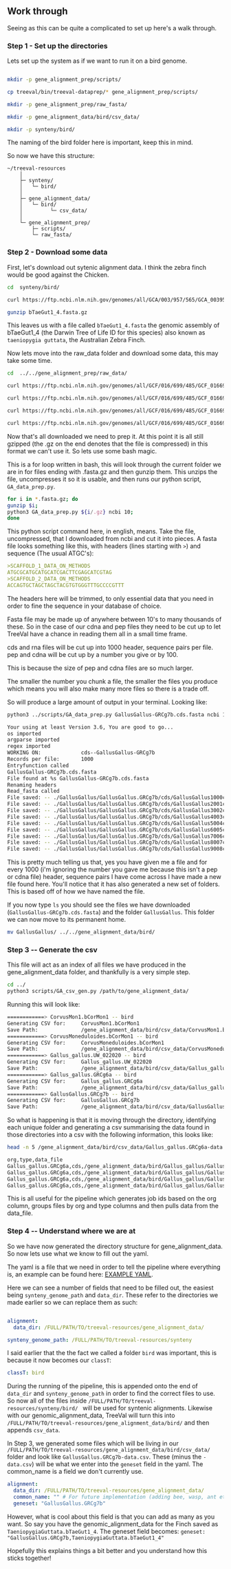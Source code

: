 ## Work through

Seeing as this can be quite a complicated to set up here's a walk through.

### Step 1 - Set up the directories

Lets set up the system as if we want to run it on a bird genome.

```bash

mkdir -p gene_alignment_prep/scripts/

cp treeval/bin/treeval-dataprep/* gene_alignment_prep/scripts/

mkdir -p gene_alignment_prep/raw_fasta/

mkdir -p gene_alignment_data/bird/csv_data/

mkdir -p synteny/bird/
```

The naming of the bird folder here is important, keep this in mind.

So now we have this structure:

```
~/treeval-resources
    │
    ├─ synteny/
    │   └─ bird/
    │
    ├─ gene_alignment_data/
    │   └─ bird/
    │         └─ csv_data/
    │
    └─ gene_alignment_prep/
        ├─ scripts/
        └─ raw_fasta/
```

### Step 2 - Download some data

First, let's download out sytenic alignment data. I think the zebra finch would be good against the Chicken.

```bash
cd  synteny/bird/

curl https://ftp.ncbi.nlm.nih.gov/genomes/all/GCA/003/957/565/GCA_003957565.4_bTaeGut1.4.pri/GCA_003957565.4_bTaeGut1.4.pri_genomic.fna.gz -o bTaeGut1_4.fasta.gz

gunzip bTaeGut1_4.fasta.gz
```

This leaves us with a file called `bTaeGut1_4.fasta` the genomic assembly of bTaeGut1_4 (the Darwin Tree of Life ID for this species) also known as `taeniopygia guttata`, the Australian Zebra Finch.

Now lets move into the raw_data folder and download some data, this may take some time.

```bash
cd  ../../gene_alignment_prep/raw_data/

curl https://ftp.ncbi.nlm.nih.gov/genomes/all/GCF/016/699/485/GCF_016699485.2_bGalGal1.mat.broiler.GRCg7b/GCF_016699485.2_bGalGal1.mat.broiler.GRCg7b_cds_from_genomic.fna.gz -o GallusGallus-GRCg7b.cds.fasta.gz

curl https://ftp.ncbi.nlm.nih.gov/genomes/all/GCF/016/699/485/GCF_016699485.2_bGalGal1.mat.broiler.GRCg7b/GCF_016699485.2_bGalGal1.mat.broiler.GRCg7b_genomic.fna.gz -o GallusGallus-GRCg7b.cdna.fasta.gz

curl https://ftp.ncbi.nlm.nih.gov/genomes/all/GCF/016/699/485/GCF_016699485.2_bGalGal1.mat.broiler.GRCg7b/GCF_016699485.2_bGalGal1.mat.broiler.GRCg7b_protein.faa.gz -o GallusGallus-GRCg7b.pep.fasta.gz

curl https://ftp.ncbi.nlm.nih.gov/genomes/all/GCF/016/699/485/GCF_016699485.2_bGalGal1.mat.broiler.GRCg7b/GCF_016699485.2_bGalGal1.mat.broiler.GRCg7b_rna.fna.gz -o GallusGallus-GRCg7b.rna.fasta.gz

```

Now that's all downloaded we need to prep it. At this point it is all still gzipped (the .gz on the end denotes that the file is compressed) in this format we can't use it. So lets use some bash magic.

This is a for loop written in bash, this will look through the current folder we are in for files ending with .fasta.gz and then gunzip them. This unzips the file, uncompresses it so it is usable, and then runs our python script, `GA_data_prep.py`.

```bash
for i in *.fasta.gz; do
gunzip $i;
python3 GA_data_prep.py ${i/.gz} ncbi 10;
done
```

This python script command here, in english, means. Take the file, uncompressed, that I downloaded from ncbi and cut it into pieces. A fasta file looks something like this, with headers (lines starting with `>`) and sequence (The usual ATGC's):

```markdown
>SCAFFOLD_1_DATA_ON_METHODS
ATGCGCATGCATGCATCGACTTCGAGCATCGTAG
>SCAFFOLD_2_DATA_ON_METHODS
ACCAGTGCTAGCTAGCTACGTGTGGGTTTGCCCCGTTT
```
The headers here will be trimmed, to only essential data that you need in order to fine the sequence in your database of choice.

Fasta file may be made up of anywhere between 10's to many thousands of these. So in the case of our cdna and pep files they need to be cut up to let TreeVal have a chance in reading them all in a small time frame.

cds and rna files will be cut up into 1000 header, sequence pairs per file.
pep and cdna will be cut up by a number you give or by 100.

This is because the size of pep and cdna files are so much larger.

The smaller the number you chunk a file, the smaller the files you produce which means you will also make many more files so there is a trade off.

So will produce a large amount of output in your terminal. Looking like:

```bash
python3 ../scripts/GA_data_prep.py GallusGallus-GRCg7b.cds.fasta ncbi 100

Your using at least Version 3.6, You are good to go...
os imported
argparse imported
regex imported
WORKING ON:             cds--GallusGallus-GRCg7b
Records per file:       1000
Entryfunction called
GallusGallus-GRCg7b.cds.fasta
File found at %s GallusGallus-GRCg7b.cds.fasta
Renaming headers
Read_fasta called
File saved: -- ./GallusGallus/GallusGallus.GRCg7b/cds/GallusGallus1000cds.MOD.fa
File saved: -- ./GallusGallus/GallusGallus.GRCg7b/cds/GallusGallus2001cds.MOD.fa
File saved: -- ./GallusGallus/GallusGallus.GRCg7b/cds/GallusGallus3002cds.MOD.fa
File saved: -- ./GallusGallus/GallusGallus.GRCg7b/cds/GallusGallus4003cds.MOD.fa
File saved: -- ./GallusGallus/GallusGallus.GRCg7b/cds/GallusGallus5004cds.MOD.fa
File saved: -- ./GallusGallus/GallusGallus.GRCg7b/cds/GallusGallus6005cds.MOD.fa
File saved: -- ./GallusGallus/GallusGallus.GRCg7b/cds/GallusGallus7006cds.MOD.fa
File saved: -- ./GallusGallus/GallusGallus.GRCg7b/cds/GallusGallus8007cds.MOD.fa
File saved: -- ./GallusGallus/GallusGallus.GRCg7b/cds/GallusGallus9008cds.MOD.fa
```

This is pretty much telling us that, yes you have given me a file and for every 1000 (i'm ignoring the number you gave me because this isn't a pep or cdna file) header, sequence pairs I have come across I have made a new file found here. You'll notice that it has also generated a new set of folders. This is based off of how we have named the file.

If you now type `ls` you should see the files we have downloaded (`GallusGallus-GRCg7b.cds.fasta`) and the folder `GallusGallus`. This folder we can now move to its permanent home.

```bash
mv GallusGallus/ ../../gene_alignment_data/bird/
```

### Step 3 -- Generate the csv

This file will act as an index of all files we have produced in the gene_alignment_data folder, and thankfully is a very simple step.

```bash
cd ../
python3 scripts/GA_csv_gen.py /path/to/gene_alignment_data/
```

Running this will look like:

```bash
============> CorvusMon1.bCorMon1 -- bird
Generating CSV for:     CorvusMon1.bCorMon1
Save Path:              /gene_alignment_data/bird/csv_data/CorvusMon1.bCorMon1-data.csv
============> CorvusMoneduloides.bCorMon1 -- bird
Generating CSV for:     CorvusMoneduloides.bCorMon1
Save Path:              /gene_alignment_data/bird/csv_data/CorvusMoneduloides.bCorMon1-data.csv
============> Gallus_gallus.UW_022020 -- bird
Generating CSV for:     Gallus_gallus.UW_022020
Save Path:              /gene_alignment_data/bird/csv_data/Gallus_gallus.UW_022020-data.csv
============> Gallus_gallus.GRCg6a -- bird
Generating CSV for:     Gallus_gallus.GRCg6a
Save Path:              /gene_alignment_data/bird/csv_data/Gallus_gallus.GRCg6a-data.csv
============> GallusGallus.GRCg7b -- bird
Generating CSV for:     GallusGallus.GRCg7b
Save Path:              /gene_alignment_data/bird/csv_data/GallusGallus.GRCg7b-data.csv
```

So what is happening is that it is moving through the directory, identifying each unique folder and generating a csv summarising the data found in those directories into a csv with the following information, this looks like:

```bash
head -n 5 /gene_alignment_data/bird/csv_data/Gallus_gallus.GRCg6a-data.csv

org,type,data_file
Gallus_gallus.GRCg6a,cds,/gene_alignment_data/bird/Gallus_gallus/Gallus_gallus.GRCg6a/cds/Gallus_gallus9002cds.MOD.fa
Gallus_gallus.GRCg6a,cds,/gene_alignment_data/bird/Gallus_gallus/Gallus_gallus.GRCg6a/cds/Gallus_gallus28453cds.MOD.fa
Gallus_gallus.GRCg6a,cds,/gene_alignment_data/bird/Gallus_gallus/Gallus_gallus.GRCg6a/cds/Gallus_gallus18005cds.MOD.fa
Gallus_gallus.GRCg6a,cds,/gene_alignment_data/bird/Gallus_gallus/Gallus_gallus.GRCg6a/cds/Gallus_gallus6001cds.MOD.fa
```

This is all useful for the pipeline which generates job ids based on the org column, groups files by org and type columns and then pulls data from the data_file.

### Step 4 -- Understand where we are at

So we have now generated the directory structure for gene_alignment_data. So now lets use what we know to fill out the yaml.

The yaml is a file that we need in order to tell the pipeline where everything is, an example can be found here: [EXAMPLE YAML](../assets/local_testing/nxOscDF5033.yaml).

Here we can see a number of fields that need to be filled out, the easiest being `synteny_genome_path` and `data_dir`. These refer to the directories we made earlier so we can replace them as such:

```yaml

alignment:
  data_dir: /FULL/PATH/TO/treeval-resources/gene_alignment_data/

synteny_genome_path: /FULL/PATH/TO/treeval-resources/synteny

```

I said earlier that the the fact we called a folder `bird` was important, this is because it now becomes our `classT`:

```yaml
classT: bird
```

During the running of the pipeline, this is appended onto the end of `data_dir` and `synteny_genome_path` in order to find the correct files to use. So now all of the files inside `/FULL/PATH/TO/treeval-resources/synteny/bird/ ` will be used for syntenic alignments. Likewise with our genomic_alignment_data, TreeVal will turn this into `/FULL/PATH/TO/treeval-resources/gene_alignment_data/bird/` and then appends `csv_data`.

In Step 3, we generated some files which will be living in our `/FULL/PATH/TO/treeval-resources/gene_alignment_data/bird/csv_data/` folder and look like `GallusGallus.GRCg7b-data.csv`. These (minus the `-data.csv`) will be what we enter into the `geneset` field in the yaml. The common_name is a field we don't currently use.

```yaml
alignment:
  data_dir: /FULL/PATH/TO/treeval-resources/gene_alignment_data/
  common_name: "" # For future implementation (adding bee, wasp, ant etc)
  geneset: "GallusGallus.GRCg7b"
```

However, what is cool about this field is that you can add as many as you want. So say you have the genomic_alignment_data for the Finch saved as `TaeniopygiaGuttata.bTaeGut1_4`. The geneset field becomes: `geneset: "GallusGallus.GRCg7b,TaeniopygiaGuttata.bTaeGut1_4"`

Hopefully this explains things a bit better and you understand how this sticks together!
